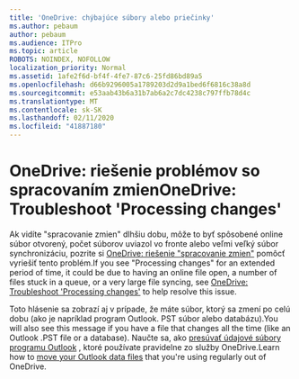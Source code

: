 ```yaml
---
title: 'OneDrive: chýbajúce súbory alebo priečinky'
ms.author: pebaum
author: pebaum
ms.audience: ITPro
ms.topic: article
ROBOTS: NOINDEX, NOFOLLOW
localization_priority: Normal
ms.assetid: 1afe2f6d-bf4f-4fe7-87c6-25fd86bd89a5
ms.openlocfilehash: d66b9296005a1789203d2d9a1bed6f6816c38a8d
ms.sourcegitcommit: e53aab43b6a31b7ab6a2c7dc4238c797ffb78d4c
ms.translationtype: MT
ms.contentlocale: sk-SK
ms.lasthandoff: 02/11/2020
ms.locfileid: "41887180"
---
```

# <a name="onedrive-troubleshoot-processing-changes"></a><span data-ttu-id="2aec9-102">OneDrive: riešenie problémov so spracovaním zmien</span><span class="sxs-lookup"><span data-stu-id="2aec9-102">OneDrive: Troubleshoot 'Processing changes'</span></span>

<span data-ttu-id="2aec9-103">Ak vidíte "spracovanie zmien" dlhšiu dobu, môže to byť spôsobené online súbor otvorený, počet súborov uviazol vo fronte alebo veľmi veľký súbor synchronizáciu, pozrite si [OneDrive: riešenie "spracovanie zmien"](https://support.office.com/article/onedrive-is-stuck-on-processing-changes-b386b813-9b66-4e47-8c4c-2b45533edccd) pomôcť vyriešiť tento problém.</span><span class="sxs-lookup"><span data-stu-id="2aec9-103">If you see "Processing changes" for an extended period of time, it could be due to having an online file open, a number of files stuck in a queue, or a very large file syncing, see [OneDrive: Troubleshoot 'Processing changes'](https://support.office.com/article/onedrive-is-stuck-on-processing-changes-b386b813-9b66-4e47-8c4c-2b45533edccd) to help resolve this issue.</span></span>

<span data-ttu-id="2aec9-104">Toto hlásenie sa zobrazí aj v prípade, že máte súbor, ktorý sa zmení po celú dobu (ako je napríklad program Outlook. PST súbor alebo databázu).</span><span class="sxs-lookup"><span data-stu-id="2aec9-104">You will also see this message if you have a file that changes all the time (like an Outlook .PST file or a database).</span></span> <span data-ttu-id="2aec9-105">Naučte sa, ako [presúvať údajové súbory programu Outlook](https://support.office.com/article/how-to-remove-an-outlook-pst-data-file-from-onedrive-b6b9e522-59bd-40f7-949f-168d0aa9b38e) , ktoré používate pravidelne zo služby OneDrive.</span><span class="sxs-lookup"><span data-stu-id="2aec9-105">Learn how to [move your Outlook data files](https://support.office.com/article/how-to-remove-an-outlook-pst-data-file-from-onedrive-b6b9e522-59bd-40f7-949f-168d0aa9b38e) that you're using regularly out of OneDrive.</span></span>
